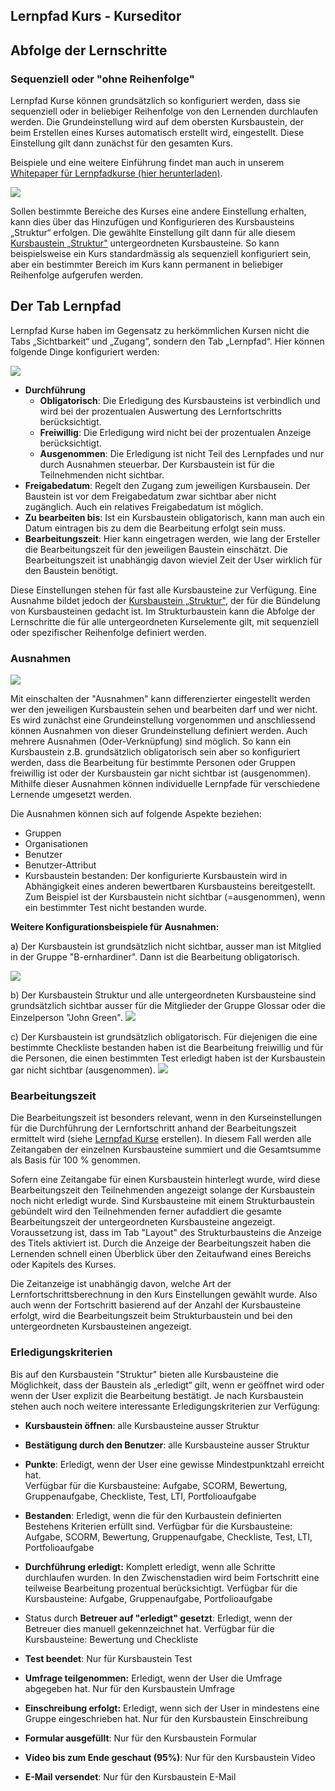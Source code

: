 ## Lernpfad Kurs - Kurseditor

## Abfolge der Lernschritte

### Sequenziell oder "ohne Reihenfolge"

Lernpfad Kurse können grundsätzlich so konfiguriert werden, dass sie sequenziell oder in beliebiger Reihenfolge von den Lernenden durchlaufen werden. Die Grundeinstellung wird auf dem obersten Kursbaustein, der beim Erstellen eines Kurses automatisch erstellt wird, eingestellt. Diese Einstellung gilt dann
zunächst für den gesamten Kurs.

Beispiele und eine weitere Einführung findet man auch in unserem [Whitepaper
für Lernpfadkurse (hier
herunterladen)](assets/Whitepaper_Lernpfadkurse_final.pdf).

![](assets/Tab_Lernpfad_Struktur.png)

Sollen bestimmte Bereiche des Kurses eine andere Einstellung erhalten, kann
dies über das Hinzufügen und Konfigurieren des Kursbausteins „Struktur“
erfolgen. Die gewählte Einstellung gilt dann für alle diesem [Kursbaustein
„Struktur"](../course_elements\Course_Element_Structure.de.md)
untergeordneten Kursbausteine. So kann beispielsweise ein Kurs standardmässig
als sequenziell konfiguriert sein, aber ein bestimmter Bereich im Kurs kann
permanent in beliebiger Reihenfolge aufgerufen werden.

## Der Tab Lernpfad

Lernpfad Kurse haben im Gegensatz zu herkömmlichen Kursen nicht die Tabs
„Sichtbarkeit“ und „Zugang“, sondern den Tab „Lernpfad“. Hier können folgende
Dinge konfiguriert werden:

![](assets/Lernpfad_tab16.png)

  * **Durchführung**
    *  **Obligatorisch**: Die Erledigung des Kursbausteins ist verbindlich und wird bei der prozentualen Auswertung des Lernfortschritts berücksichtigt.
    *  **Freiwillig**: Die Erledigung wird nicht bei der prozentualen Anzeige berücksichtigt.
    * **Ausgenommen**: Die Erledigung ist nicht Teil des Lernpfades und nur durch Ausnahmen steuerbar. Der Kursbaustein ist für die Teilnehmenden nicht sichtbar.
  *  **Freigabedatum**: Regelt den Zugang zum jeweiligen Kursbausein. Der Baustein ist vor dem Freigabedatum zwar sichtbar aber nicht zugänglich. Auch ein relatives Freigabedatum ist möglich.
  *  **Zu bearbeiten bis**: Ist ein Kursbaustein obligatorisch, kann man auch ein Datum eintragen bis zu dem die Bearbeitung erfolgt sein muss.
  *  **Bearbeitungszeit**: Hier kann eingetragen werden, wie lang der Ersteller die Bearbeitungszeit für den jeweiligen Baustein einschätzt. Die Bearbeitungszeit ist unabhängig davon wieviel Zeit der User wirklich für den Baustein benötigt.

Diese Einstellungen stehen für fast alle Kursbausteine zur Verfügung. Eine
Ausnahme bildet jedoch der [Kursbaustein „Struktur"](../course_elements\Course_Element_Structure.de.md), der für die Bündelung von
Kursbausteinen gedacht ist. Im Strukturbaustein kann die Abfolge der
Lernschritte die für alle untergeordneten Kurselemente gilt, mit sequenziell
oder spezifischer Reihenfolge definiert werden.

### Ausnahmen

![](assets/Ausnahmen.png)

Mit einschalten der "Ausnahmen" kann differenzierter eingestellt werden wer den jeweiligen Kursbaustein sehen und bearbeiten darf und wer nicht. Es wird zunächst eine Grundeinstellung vorgenommen und anschliessend können Ausnahmen von dieser Grundeinstellung definiert werden. Auch mehrere Ausnahmen (Oder-Verknüpfung) sind möglich. 
So kann ein Kursbaustein z.B. grundsätzlich obligatorisch sein aber so konfiguriert werden, dass die Bearbeitung für bestimmte Personen oder Gruppen freiwillig ist oder der Kursbaustein gar nicht sichtbar ist (ausgenommen). Mithilfe dieser Ausnahmen können individuelle Lernpfade für verschiedene Lernende umgesetzt werden. 

Die Ausnahmen können sich auf folgende Aspekte beziehen:

  * Gruppen
  * Organisationen
  * Benutzer  
  * Benutzer-Attribut
  * Kursbaustein bestanden: 
   Der konfigurierte Kursbaustein wird in Abhängigkeit eines anderen bewertbaren Kursbausteins bereitgestellt. Zum Beispiel ist der Kursbaustein nicht sichtbar (=ausgenommen), wenn ein bestimmter Test nicht bestanden wurde.
  

 **Weitere Konfigurationsbeispiele für Ausnahmen:**

a) Der Kursbaustein ist grundsätzlich nicht sichtbar, ausser man ist Mitglied in der Gruppe "B-ernhardiner". Dann ist die Bearbeitung obligatorisch.  

![](assets/image2021-12-13_13-41-2.png)

b) Der Kursbaustein Struktur und alle untergeordneten Kursbausteine sind grundsätzlich sichtbar ausser für die Mitglieder der Gruppe Glossar oder die Einzelperson "John Green". 
![](assets/Ausnahme_b.png)

c) Der Kursbaustein ist grundsätzlich obligatorisch. Für diejenigen die eine bestimmte Checkliste bestanden haben ist die Bearbeitung freiwillig und für die Personen, die einen bestimmten Test erledigt haben ist der Kursbaustein gar nicht sichtbar (ausgenommen).
![](assets/Ausnahme_c.png)

### Bearbeitungszeit

Die Bearbeitungszeit ist besonders relevant, wenn in den Kurseinstellungen für
die Durchführung der Lernfortschritt anhand der Bearbeitungszeit ermittelt
wird (siehe [Lernpfad Kurse](Creating_learning_path_courses.de.md) erstellen). In diesem Fall werden alle Zeitangaben der einzelnen Kursbausteine summiert und die Gesamtsumme als Basis für 100 % genommen.

Sofern eine Zeitangabe für einen Kursbaustein hinterlegt wurde, wird diese
Bearbeitungszeit den Teilnehmenden angezeigt solange der Kursbaustein
noch nicht erledigt wurde. Sind  Kursbausteine mit einem Strukturbaustein
gebündelt wird den Teilnehmenden ferner aufaddiert die gesamte
Bearbeitungszeit der untergeordneten Kursbausteine angezeigt. Voraussetzung
ist, dass im Tab "Layout" des Strukturbausteins die Anzeige des Titels
aktiviert ist. Durch die Anzeige der Bearbeitungszeit haben die Lernenden
schnell einen Überblick über den Zeitaufwand eines Bereichs oder Kapitels des
Kurses.

Die Zeitanzeige ist unabhängig davon, welche Art der
Lernfortschrittsberechnung in den Kurs Einstellungen gewählt wurde. Also auch
wenn der Fortschritt basierend auf der Anzahl der Kursbausteine erfolgt, wird
die Bearbeitungszeit beim Strukturbaustein und bei den untergeordneten
Kursbausteinen angezeigt.

### Erledigungskriterien

Bis auf den Kursbaustein "Struktur" bieten alle Kursbausteine die Möglichkeit, dass der Baustein als „erledigt“ gilt, wenn er geöffnet wird oder wenn der User explizit die Bearbeitung bestätigt. Je nach Kursbaustein stehen auch noch weitere interessante Erledigungskriterien zur Verfügung:

 * **Kursbaustein öffnen**: alle Kursbausteine ausser Struktur   
 
 * **Bestätigung durch den Benutzer**: 
alle Kursbausteine ausser Struktur  
  
 * **Punkte**: Erledigt, wenn der User eine gewisse Mindestpunktzahl erreicht hat.  
 Verfügbar für die Kursbausteine: 
Aufgabe, SCORM, Bewertung, Gruppenaufgabe, Checkliste, Test, LTI,
Portfolioaufgabe  
  
 * **Bestanden**: Erledigt, wenn die für den Kurbaustein definierten Bestehens Kriterien erfüllt sind.
Verfügbar für die Kursbausteine: Aufgabe, SCORM, Bewertung, Gruppenaufgabe, Checkliste, Test, LTI, Portfolioaufgabe  
  
 * **Durchführung erledigt:** Komplett erledigt, wenn alle Schritte durchlaufen wurden. In den Zwischenstadien wird beim Fortschritt eine teilweise Bearbeitung prozentual berücksichtigt.
Verfügbar für die Kursbausteine: Aufgabe, Gruppenaufgabe, Portfolioaufgabe  
  
* Status durch **Betreuer auf "erledigt" gesetzt**: Erledigt, wenn der Betreuer dies manuell gekennzeichnet hat.
Verfügbar für die Kursbausteine: Bewertung und Checkliste
 
 * **Test beendet**: Nur für Kursbaustein  Test  
 
 * **Umfrage teilgenommen:** Erledigt, wenn der User die Umfrage abgegeben hat.
 Nur für den Kursbaustein Umfrage  
 
 * **Einschreibung erfolgt:** Erledigt, wenn sich der User in mindestens eine Gruppe eingeschrieben hat.
 Nur für den Kursbaustein Einschreibung  

 * **Formular ausgefüllt**: Nur für den Kursbaustein Formular  
 
 * **Video bis zum Ende geschaut (95%)**:  Nur für den Kursbaustein Video  

 * **E-Mail versendet**: Nur für den Kursbaustein E-Mail